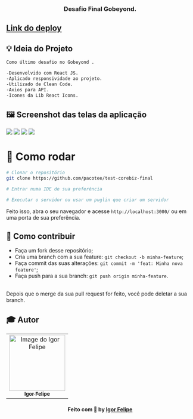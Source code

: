 <h3 align="center">
  Desafio Final Gobeyond.
</h3>

## <a href="https://test-corebiz-final.vercel.app/" target="_blank">Link do deploy</a>

## :bulb: Ideia do Projeto

```bash
Como último desafio no Gobeyond .

-Desenvolvido com React JS.
-Aplicado responsividade ao projeto.
-Utilizado de Clean Code.
-Axios para API.
-Icones da Lib React Icons.

```
## 🖼 Screenshot das telas da aplicação 

<div>
  <img src="https://user-images.githubusercontent.com/83182736/134825555-535004a5-8c00-4131-95a9-6c0cff4b25db.png" />
  <img src="https://user-images.githubusercontent.com/83182736/134825560-80d397b2-cc75-42d8-aed1-6e24df89a59d.png" />
  <img src="https://user-images.githubusercontent.com/83182736/134825563-0390bc50-6c93-4c82-8824-13b43bbde352.png" />
  <img src="https://user-images.githubusercontent.com/83182736/134825564-e0e39307-9e79-4dbc-9878-61060814c542.png" />
</div
<br/>
  
 # 👷 Como rodar

```bash
# Clonar o repositório
git clone https://github.com/pacotee/test-corebiz-final

# Entrar numa IDE de sua preferência 

# Executar o servidor ou usar um puglin que criar um servidor

```

Feito isso, abra o seu navegador e acesse `http://localhost:3000/`
ou em uma porta de sua preferência.

 ## 🤔 Como contribuir <br/>

- Faça um fork desse repositório; <br/>
- Cria uma branch com a sua feature: `git checkout -b minha-feature`;<br/>
- Faça commit das suas alterações: `git commit -m 'feat: Minha nova feature'`; <br/>
- Faça push para a sua branch: `git push origin minha-feature`.<br/>
<br/>
Depois que o merge da sua pull request for feito, você pode deletar a sua branch. <br/>


## :mortar_board: Autor

<table align="center">
    <tr>
        <td align="center">
            <a href="https://github.com/pacotee">
                <img src="https://user-images.githubusercontent.com/83182736/128571620-d38188d7-0a0c-4d80-a1cb-84cc174f76c3.jpeg" width="150px;" alt="Image do Igor Felipe" />
                <br />
                <sub><b>Igor Felipe</b></sub>
            </a>
        </td>    
    </tr>
</table>
<h4 align="center">
   Feito com 💜 by  <a href="https://www.linkedin.com/in/igor-felipe-5263b8212/" target="_blank"> Igor Felipe </a>
</h4>
